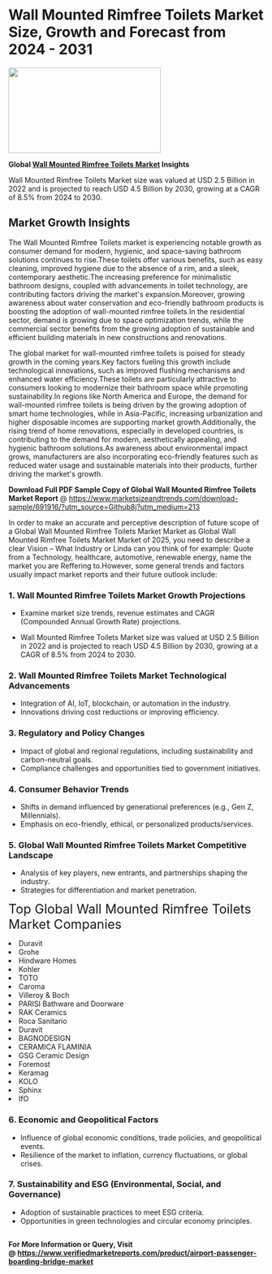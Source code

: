 <H1>Wall Mounted Rimfree Toilets Market Size, Growth and Forecast from 2024 - 2031</H1><img class="aligncenter size-medium wp-image-584254" src="https://thirdeyenews.in/wp-content/uploads/2024/09/Global-Market-Research-300x168.jpeg" alt="" width="300" height="168" /><p><strong>Global&nbsp;<a href="https://www.marketsizeandtrends.com/download-sample/691916/?utm_source=Github8j?utm_medium=213">Wall Mounted Rimfree Toilets Market</a> Insights</strong></p><p>Wall Mounted Rimfree Toilets Market size was valued at USD 2.5 Billion in 2022 and is projected to reach USD 4.5 Billion by 2030, growing at a CAGR of 8.5% from 2024 to 2030.</p><p><h2>Market Growth Insights</h2> <p>The Wall Mounted Rimfree Toilets market is experiencing notable growth as consumer demand for modern, hygienic, and space-saving bathroom solutions continues to rise.These toilets offer various benefits, such as easy cleaning, improved hygiene due to the absence of a rim, and a sleek, contemporary aesthetic.The increasing preference for minimalistic bathroom designs, coupled with advancements in toilet technology, are contributing factors driving the market's expansion.Moreover, growing awareness about water conservation and eco-friendly bathroom products is boosting the adoption of wall-mounted rimfree toilets.In the residential sector, demand is growing due to space optimization trends, while the commercial sector benefits from the growing adoption of sustainable and efficient building materials in new constructions and renovations.</p> <p>The global market for wall-mounted rimfree toilets is poised for steady growth in the coming years.Key factors fueling this growth include technological innovations, such as improved flushing mechanisms and enhanced water efficiency.These toilets are particularly attractive to consumers looking to modernize their bathroom space while promoting sustainability.In regions like North America and Europe, the demand for wall-mounted rimfree toilets is being driven by the growing adoption of smart home technologies, while in Asia-Pacific, increasing urbanization and higher disposable incomes are supporting market growth.Additionally, the rising trend of home renovations, especially in developed countries, is contributing to the demand for modern, aesthetically appealing, and hygienic bathroom solutions.As awareness about environmental impact grows, manufacturers are also incorporating eco-friendly features such as reduced water usage and sustainable materials into their products, further driving the market's growth.<p><span class=""><strong>Download Full PDF Sample Copy of Global Wall Mounted Rimfree Toilets Market Report</strong> @ <a href="https://www.marketsizeandtrends.com/download-sample/691916/?utm_source=Github8j?utm_medium=213" target="_blank">https://www.marketsizeandtrends.com/download-sample/691916/?utm_source=Github8j?utm_medium=213</a></span></p><p>In order to make an accurate and perceptive description of future scope of a Global&nbsp;Wall Mounted Rimfree Toilets Market Market as Global&nbsp;Wall Mounted Rimfree Toilets Market Market of 2025, you need to describe a clear Vision &ndash; What Industry or Linda can you think of for example: Quote from a Technology, healthcare, automotive, renewable energy, name the market you are Reffering to.However, some general trends and factors usually impact market reports and their future outlook include:</p><h3>1.&nbsp;<strong>Wall Mounted Rimfree Toilets Market Growth Projections</strong></h3><ul><li>Examine market size trends, revenue estimates and CAGR (Compounded Annual Growth Rate) projections.</li><li><p>Wall Mounted Rimfree Toilets Market size was valued at USD 2.5 Billion in 2022 and is projected to reach USD 4.5 Billion by 2030, growing at a CAGR of 8.5% from 2024 to 2030.</p></li></ul><h3>2.&nbsp;<strong>Wall Mounted Rimfree Toilets Market Technological Advancements</strong></h3><ul><li>Integration of AI, IoT, blockchain, or automation in the industry.</li><li>Innovations driving cost reductions or improving efficiency.</li></ul><h3>3.&nbsp;<strong>Regulatory and Policy Changes</strong></h3><ul><li>Impact of global and regional regulations, including sustainability and carbon-neutral goals.</li><li>Compliance challenges and opportunities tied to government initiatives.</li></ul><h3>4.&nbsp;<strong>Consumer Behavior Trends</strong></h3><ul><li>Shifts in demand influenced by generational preferences (e.g., Gen Z, Millennials).</li><li>Emphasis on eco-friendly, ethical, or personalized products/services.</li></ul><h3>5.&nbsp;<strong>Global Wall Mounted Rimfree Toilets Market Competitive Landscape</strong></h3><ul><li>Analysis of key players, new entrants, and partnerships shaping the industry.</li><li>Strategies for differentiation and market penetration.</li></ul><p data-pm-slice="1 1 []"><span style="color: inherit; font-family: inherit; font-size: 25px;">Top Global Wall Mounted Rimfree Toilets Market Companies</span></p><div class="" data-test-id=""><p><li>Duravit</li><li> Grohe</li><li> Hindware Homes</li><li> Kohler</li><li> TOTO</li><li> Caroma</li><li> Villeroy & Boch</li><li> PARISI Bathware and Doorware</li><li> RAK Ceramics</li><li> Roca Sanitario</li><li> Duravit</li><li> BAGNODESIGN</li><li> CERAMICA FLAMINIA</li><li> GSG Ceramic Design</li><li> Foremost</li><li> Keramag</li><li> KOLO</li><li> Sphinx</li><li> IfO</li></p></div><h3>6.&nbsp;<strong>Economic and Geopolitical Factors</strong></h3><ul><li>Influence of global economic conditions, trade policies, and geopolitical events.</li><li>Resilience of the market to inflation, currency fluctuations, or global crises.</li></ul><h3>7.&nbsp;<strong>Sustainability and ESG (Environmental, Social, and Governance)</strong></h3><ul><li>Adoption of sustainable practices to meet ESG criteria.</li><li>Opportunities in green technologies and circular economy principles.</li></ul><h2><strong style="font-size: 14px;">For More Information or Query, Visit @&nbsp;</strong><a style="background-color: #ffffff; font-size: 14px;" href="https://www.marketsizeandtrends.com/report/wall-mounted-rimfree-toilets-market/" target="_blank">https://www.verifiedmarketreports.com/product/airport-passenger-boarding-bridge-market</a></h2>